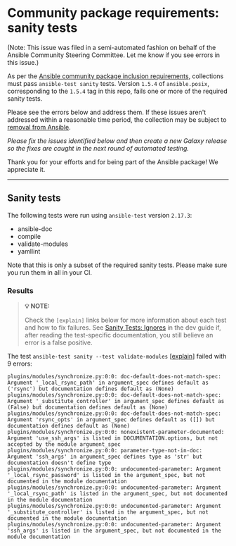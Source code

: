 # Community package requirements: sanity tests

(Note: This issue was filed in a semi-automated fashion on behalf of the Ansible Community Steering Committee. Let me know if you see errors in this issue.)

As per the [Ansible community package inclusion requirements][ci-testing], collections must pass `ansible-test sanity` tests. Version `1.5.4` of `ansible.posix`, corresponding to the `1.5.4` tag in this repo, fails one or more of the required sanity tests.


Please see the errors below and address them. If these issues aren't addressed within a reasonable time period, the collection may be subject to [removal from Ansible][removal].

*Please fix the issues identified below and then create a new Galaxy release so the fixes are caught in the next round of automated testing.*

Thank you for your efforts and for being part of the Ansible package! We appreciate it.

---

## Sanity tests

The following tests were run using `ansible-test` version `2.17.3`:

- ansible-doc
- compile
- validate-modules
- yamllint

Note that this is only a subset of the required sanity tests. Please make sure you run them in all in your CI.

### Results

> **💡 NOTE:**
>
> Check the `[explain]` links below for more information about each test and how to fix failures.
> See [Sanity Tests: Ignores](https://docs.ansible.com/ansible/latest/dev_guide/testing/sanity/ignores.html) in the dev guide if, after reading the test-specific documentation, you still believe an error is a false positive.

The test `ansible-test sanity --test validate-modules` [[explain](https://docs.ansible.com/ansible-core/2.17/dev_guide/testing/sanity/validate-modules.html)] failed with 9 errors:

``` text
plugins/modules/synchronize.py:0:0: doc-default-does-not-match-spec: Argument '_local_rsync_path' in argument_spec defines default as ('rsync') but documentation defines default as (None)
plugins/modules/synchronize.py:0:0: doc-default-does-not-match-spec: Argument '_substitute_controller' in argument_spec defines default as (False) but documentation defines default as (None)
plugins/modules/synchronize.py:0:0: doc-default-does-not-match-spec: Argument 'rsync_opts' in argument_spec defines default as ([]) but documentation defines default as (None)
plugins/modules/synchronize.py:0:0: nonexistent-parameter-documented: Argument 'use_ssh_args' is listed in DOCUMENTATION.options, but not accepted by the module argument_spec
plugins/modules/synchronize.py:0:0: parameter-type-not-in-doc: Argument 'ssh_args' in argument_spec defines type as 'str' but documentation doesn't define type
plugins/modules/synchronize.py:0:0: undocumented-parameter: Argument '_local_rsync_password' is listed in the argument_spec, but not documented in the module documentation
plugins/modules/synchronize.py:0:0: undocumented-parameter: Argument '_local_rsync_path' is listed in the argument_spec, but not documented in the module documentation
plugins/modules/synchronize.py:0:0: undocumented-parameter: Argument '_substitute_controller' is listed in the argument_spec, but not documented in the module documentation
plugins/modules/synchronize.py:0:0: undocumented-parameter: Argument 'ssh_args' is listed in the argument_spec, but not documented in the module documentation
```




[ci-testing]: https://docs.ansible.com/ansible/latest/community/collection_contributors/collection_requirements.html#ci-testing
[repo-mgmt]: https://docs.ansible.com/ansible/latest/community/collection_contributors/collection_requirements.html#repository-management
[removal]: https://github.com/ansible-collections/overview/blob/main/removal_from_ansible.rst
